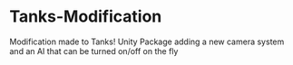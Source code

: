 # Tanks-Modification
Modification made to Tanks! Unity Package adding a new camera system and an AI that can be turned on/off on the fly
